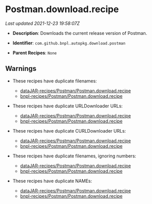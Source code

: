 # Postman.download.recipe

_Last updated 2021-12-23 19:58:07Z_

- **Description**: Downloads the current release version of Postman.

- **Identifier**: `com.github.bnpl.autopkg.download.postman`

- **Parent Recipes**: `None`

## Warnings

- These recipes have duplicate filenames:
    - [dataJAR-recipes/Postman/Postman.download.recipe](/autopkg-dupe-tracker/dataJAR-recipes/Postman/Postman.download.recipe)
    - [bnpl-recipes/Postman/Postman.download.recipe](/autopkg-dupe-tracker/bnpl-recipes/Postman/Postman.download.recipe)

- These recipes have duplicate URLDownloader URLs:
    - [dataJAR-recipes/Postman/Postman.download.recipe](/autopkg-dupe-tracker/dataJAR-recipes/Postman/Postman.download.recipe)
    - [bnpl-recipes/Postman/Postman.download.recipe](/autopkg-dupe-tracker/bnpl-recipes/Postman/Postman.download.recipe)

- These recipes have duplicate CURLDownloader URLs:
    - [dataJAR-recipes/Postman/Postman.download.recipe](/autopkg-dupe-tracker/dataJAR-recipes/Postman/Postman.download.recipe)
    - [bnpl-recipes/Postman/Postman.download.recipe](/autopkg-dupe-tracker/bnpl-recipes/Postman/Postman.download.recipe)

- These recipes have duplicate filenames, ignoring numbers:
    - [dataJAR-recipes/Postman/Postman.download.recipe](/autopkg-dupe-tracker/dataJAR-recipes/Postman/Postman.download.recipe)
    - [bnpl-recipes/Postman/Postman.download.recipe](/autopkg-dupe-tracker/bnpl-recipes/Postman/Postman.download.recipe)

- These recipes have duplicate NAMEs:
    - [dataJAR-recipes/Postman/Postman.download.recipe](/autopkg-dupe-tracker/dataJAR-recipes/Postman/Postman.download.recipe)
    - [bnpl-recipes/Postman/Postman.download.recipe](/autopkg-dupe-tracker/bnpl-recipes/Postman/Postman.download.recipe)